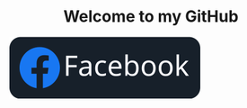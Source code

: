 <h1 align="center">Welcome to my GitHub</h1>

[![clogo](assets/images/Facebook_logo.svg)](https://www.facebook.com/siddek.ek.796)
